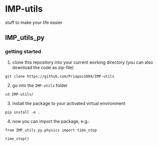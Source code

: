 # IMP-utils
stuff to make your life easier


## IMP_utils_py

### getting started

1. clone this repository into your current working directory (you can also download the code as zip-file)

```
git clone https://github.com/Priapos1004/IMP-utils
```

2. go into the `IMP-utils` folder

```
cd IMP-utils/
```

3. install the package to your activated virtual environment

```
pip install -e .
```

4. now you can import the package, e.g.:

```
from IMP_utils_py.physics import time_stop

time_stop()
```